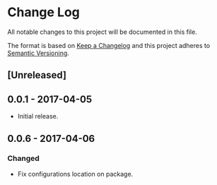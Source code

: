 # Change Log
All notable changes to this project will be documented in this file.

The format is based on [Keep a Changelog](http://keepachangelog.com/)
and this project adheres to [Semantic Versioning](http://semver.org/).

## [Unreleased]

## 0.0.1 - 2017-04-05
- Initial release.

## 0.0.6 - 2017-04-06
### Changed
- Fix configurations location on package.
